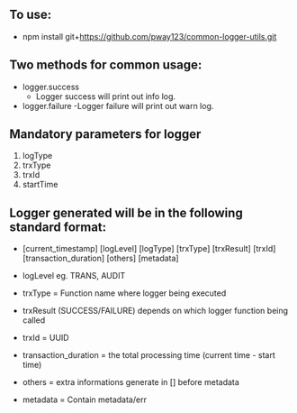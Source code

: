 ## To use:
- npm install git+https://github.com/pway123/common-logger-utils.git

## Two methods for common usage:
- logger.success
    - Logger success will print out info log.
- logger.failure
    -Logger failure will print out warn log.

## Mandatory parameters for logger
1. logType
2. trxType
3. trxId
4. startTime

## Logger generated will be in the following standard format:
- [current_timestamp] [logLevel] [logType] [trxType] [trxResult] [trxId] [transaction_duration] [others] [metadata]

- logLevel eg. TRANS, AUDIT
- trxType = Function name where logger being executed
- trxResult (SUCCESS/FAILURE) depends on which logger function being called
- trxId = UUID 
- transaction_duration = the total processing time (current time - start time)
- others = extra informations generate in [] before metadata
- metadata = Contain metadata/err